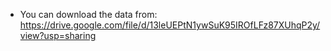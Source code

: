 * You can download the data from: https://drive.google.com/file/d/13leUEPtN1ywSuK95IROfLFz87XUhqP2y/view?usp=sharing

